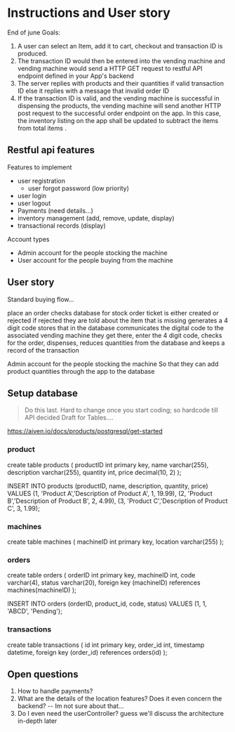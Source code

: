 # Instructions and User story


End of june Goals:
1) A user can select an Item, add it to cart, checkout and transaction ID is produced.
2) The transaction ID would then be entered into the vending machine and vending machine would send a HTTP GET request to restful API endpoint defined in  your App's backend
3) The server replies with products and their quantities if valid transaction ID else it replies with a message that invalid order ID
4) If the transaction ID is valid, and the vending machine is successful in dispensing the products, the vending machine will send another HTTP post request to the successful order endpoint on the app. In this case, the inventory listing on the app shall be updated to subtract the items from total items .


## Restful api features

Features to implement
- user registration
  - user forgot password (low priority)
- user login
- user logout
- Payments (need details...)
- inventory management (add, remove, update, display)
- transactional records (display)

Account types
- Admin account for the people stocking the machine
- User account for the people buying from the machine

## User story
Standard buying flow...

place an order
checks database for stock
order ticket is either created or rejected
    if rejected they are told about the item that is missing
generates a 4 digit code
stores that in the database
communicates the digital code to the associated vending machine
they get there, enter the 4 digit code, checks for the order, dispenses, 
reduces quantities from the database and keeps a record of the transaction

Admin account for the people stocking the machine
So that they can add product quantities through the app to the database

## Setup database
> Do this last. Hard to change once you start coding; so hardcode till API decided
Draft for Tables.... 

https://aiven.io/docs/products/postgresql/get-started

### product

create table products (
    productID int primary key,
    name varchar(255),
    description varchar(255),
    quantity int,
    price decimal(10, 2)
);

INSERT INTO products (productID, name, description, quantity, price)
VALUES 
(1, 'Product A','Description of Product A', 1, 19.99),
(2, 'Product B','Description of Product B', 2, 4.99),
(3, 'Product C','Description of Product C', 3, 1.99);

### machines

create table machines (
    machineID int primary key,
    location varchar(255)
);

### orders

create table orders (
    orderID int primary key,
    machineID int,
    code varchar(4),
    status varchar(20),
    foreign key (machineID) references machines(machineID)
);

INSERT INTO orders (orderID, product_id, code, status)
VALUES (1, 1, 'ABCD', 'Pending');

### transactions

create table transactions (
    id int primary key,
    order_id int,
    timestamp datetime,
    foreign key (order_id) references orders(id)
);

    
## Open questions

1. How to handle payments?
2. What are the details of the location features? Does it even concern the backend? -- Im not sure about that...
3. Do I even need the userController? guess we'll discuss the architecture in-depth later